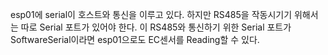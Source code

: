 esp01에 serial이 호스트와 통신을 이루고 있다.
하지만 RS485을 작동시기기 위해서는 따로 Serial 포트가 있어야 한다.
이 RS485와 통신하기 위한 Serial 포트가 SoftwareSerial이라면 esp01으로도 EC센서를 Reading할 수 있다. 

